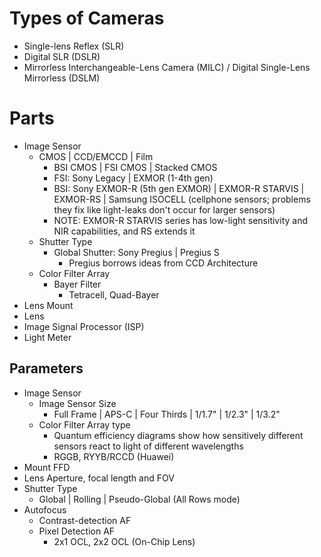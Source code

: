 # Types of Cameras
- Single-lens Reflex (SLR)
- Digital SLR (DSLR)
- Mirrorless Interchangeable-Lens Camera (MILC) / Digital Single-Lens Mirrorless (DSLM)

# Parts
- Image Sensor
	- CMOS | CCD/EMCCD | Film
		- BSI CMOS | FSI CMOS | Stacked CMOS
		- FSI: Sony Legacy | EXMOR (1-4th gen)
		- BSI: Sony EXMOR-R (5th gen EXMOR) | EXMOR-R STARVIS | EXMOR-RS | Samsung ISOCELL (cellphone sensors; problems they fix like light-leaks don't occur for larger sensors)
		- NOTE: EXMOR-R STARVIS series has low-light sensitivity and NIR capabilities, and RS extends it
	- Shutter Type
		- Global Shutter: Sony Pregius | Pregius S
			- Pregius borrows ideas from CCD Architecture
	- Color Filter Array
		- Bayer Filter
			- Tetracell, Quad-Bayer
- Lens Mount
- Lens
- Image Signal Processor (ISP)
- Light Meter

## Parameters
- Image Sensor
	- Image Sensor Size
		- Full Frame | APS-C | Four Thirds | 1/1.7" | 1/2.3" | 1/3.2"
	- Color Filter Array type
		- Quantum efficiency diagrams show how sensitively different sensors react to light of different wavelengths
		- RGGB, RYYB/RCCD (Huawei)
- Mount FFD
- Lens Aperture, focal length and FOV
- Shutter Type
	- Global | Rolling | Pseudo-Global (All Rows mode)
- Autofocus
	- Contrast-detection AF
	- Pixel Detection AF
		- 2x1 OCL, 2x2 OCL (On-Chip Lens)